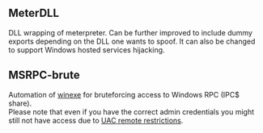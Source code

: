 ## MeterDLL
 DLL wrapping of meterpreter.
 Can be further improved to include dummy exports depending on the DLL one wants to spoof.
 It can also be changed to support Windows hosted services hijacking.
 
 
 ##  MSRPC-brute
  Automation of [winexe](https://sourceforge.net/projects/winexe/) for bruteforcing access to Windows RPC (IPC$ share).</br> 
 Please note that even if you have the correct admin credentials you might still not have access due to [UAC remote restrictions](https://support.microsoft.com/en-us/help/951016/description-of-user-account-control-and-remote-restrictions-in-windows).
 

